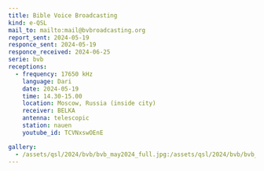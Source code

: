 ```yaml
---
title: Bible Voice Broadcasting
kind: e-QSL
mail_to: mailto:mail@bvbroadcasting.org
report_sent: 2024-05-19
responce_sent: 2024-05-19
responce_received: 2024-06-25
serie: bvb
receptions:
  - frequency: 17650 kHz
    language: Dari
    date: 2024-05-19
    time: 14.30-15.00
    location: Moscow, Russia (inside city)
    receiver: BELKA
    antenna: telescopic
    station: nauen
    youtube_id: TCVNxswOEnE

gallery:
  - /assets/qsl/2024/bvb/bvb_may2024_full.jpg:/assets/qsl/2024/bvb/bvb_may2024_small.jpg
---
```

